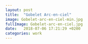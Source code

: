```yaml
---
layout: post
title:  "Gobelet Arc-en-ciel"
image: Gobelet-arc-en-ciel-min.jpg
fullImage: Gobelet-arc-en-ciel.jpg
date:   2018-07-06 17:21:29 +0200
categories: work
---
```


